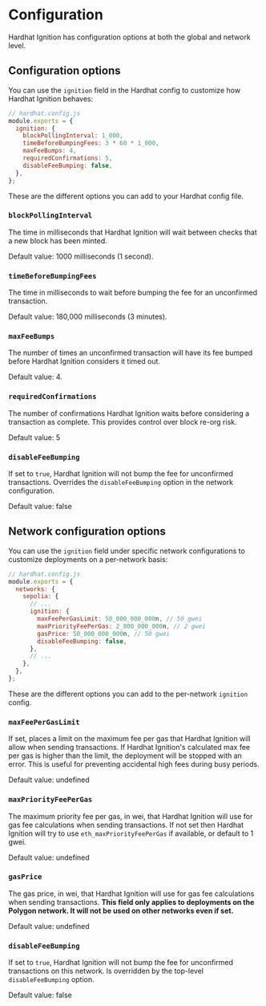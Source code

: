 # Configuration

Hardhat Ignition has configuration options at both the global and network level.

## Configuration options

You can use the `ignition` field in the Hardhat config to customize how Hardhat Ignition behaves:

```js
// hardhat.config.js
module.exports = {
  ignition: {
    blockPollingInterval: 1_000,
    timeBeforeBumpingFees: 3 * 60 * 1_000,
    maxFeeBumps: 4,
    requiredConfirmations: 5,
    disableFeeBumping: false,
  },
};
```

These are the different options you can add to your Hardhat config file.

### `blockPollingInterval`

The time in milliseconds that Hardhat Ignition will wait between checks that a new block has been minted.

Default value: 1000 milliseconds (1 second).

### `timeBeforeBumpingFees`

The time in milliseconds to wait before bumping the fee for an unconfirmed transaction.

Default value: 180,000 milliseconds (3 minutes).

### `maxFeeBumps`

The number of times an unconfirmed transaction will have its fee bumped before Hardhat Ignition considers it timed out.

Default value: 4.

### `requiredConfirmations`

The number of confirmations Hardhat Ignition waits before considering a transaction as complete. This provides control over block re-org risk.

Default value: 5

### `disableFeeBumping`

If set to `true`, Hardhat Ignition will not bump the fee for unconfirmed transactions. Overrides the `disableFeeBumping` option in the network configuration.

Default value: false

## Network configuration options

You can use the `ignition` field under specific network configurations to customize deployments on a per-network basis:

```js
// hardhat.config.js
module.exports = {
  networks: {
    sepolia: {
      // ...
      ignition: {
        maxFeePerGasLimit: 50_000_000_000n, // 50 gwei
        maxPriorityFeePerGas: 2_000_000_000n, // 2 gwei
        gasPrice: 50_000_000_000n, // 50 gwei
        disableFeeBumping: false,
      },
      // ...
    },
  },
};
```

These are the different options you can add to the per-network `ignition` config.

### `maxFeePerGasLimit`

If set, places a limit on the maximum fee per gas that Hardhat Ignition will allow when sending transactions. If Hardhat Ignition's calculated max fee per gas is higher than the limit, the deployment will be stopped with an error. This is useful for preventing accidental high fees during busy periods.

Default value: undefined

### `maxPriorityFeePerGas`

The maximum priority fee per gas, in wei, that Hardhat Ignition will use for gas fee calculations when sending transactions. If not set then Hardhat Ignition will try to use `eth_maxPriorityFeePerGas` if available, or default to 1 gwei.

Default value: undefined

### `gasPrice`

The gas price, in wei, that Hardhat Ignition will use for gas fee calculations when sending transactions. **This field only applies to deployments on the Polygon network. It will not be used on other networks even if set.**

Default value: undefined

### `disableFeeBumping`

If set to `true`, Hardhat Ignition will not bump the fee for unconfirmed transactions on this network. Is overridden by the top-level `disableFeeBumping` option.

Default value: false
